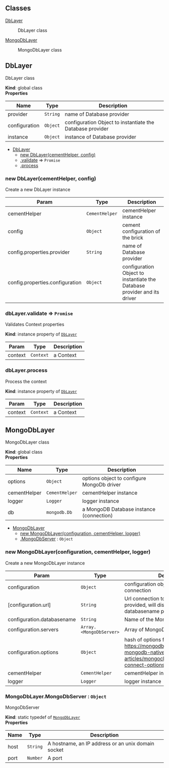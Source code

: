 ## Classes

<dl>
<dt><a href="#DbLayer">DbLayer</a></dt>
<dd><p>DbLayer class</p>
</dd>
<dt><a href="#MongoDbLayer">MongoDbLayer</a></dt>
<dd><p>MongoDbLayer class</p>
</dd>
</dl>

<a name="DbLayer"></a>

## DbLayer
DbLayer class

**Kind**: global class  
**Properties**

| Name | Type | Description |
| --- | --- | --- |
| provider | <code>String</code> | name of Database provider |
| configuration | <code>Object</code> | configuration Object to instantiate the Database provider |
| instance | <code>Object</code> | instance of Database provider |


* [DbLayer](#DbLayer)
    * [new DbLayer(cementHelper, config)](#new_DbLayer_new)
    * [.validate](#DbLayer+validate) ⇒ <code>Promise</code>
    * [.process](#DbLayer+process)

<a name="new_DbLayer_new"></a>

### new DbLayer(cementHelper, config)
Create a new DbLayer instance


| Param | Type | Description |
| --- | --- | --- |
| cementHelper | <code>CementHelper</code> | cementHelper instance |
| config | <code>Object</code> | cement configuration of the brick |
| config.properties.provider | <code>String</code> | name of Database provider |
| config.properties.configuration | <code>Object</code> | configuration Object to instantiate the Database provider and its driver |

<a name="DbLayer+validate"></a>

### dbLayer.validate ⇒ <code>Promise</code>
Validates Context properties

**Kind**: instance property of <code>[DbLayer](#DbLayer)</code>  

| Param | Type | Description |
| --- | --- | --- |
| context | <code>Context</code> | a Context |

<a name="DbLayer+process"></a>

### dbLayer.process
Process the context

**Kind**: instance property of <code>[DbLayer](#DbLayer)</code>  

| Param | Type | Description |
| --- | --- | --- |
| context | <code>Context</code> | a Context |

<a name="MongoDbLayer"></a>

## MongoDbLayer
MongoDbLayer class

**Kind**: global class  
**Properties**

| Name | Type | Description |
| --- | --- | --- |
| options | <code>Object</code> | options object to configure MongoDb driver |
| cementHelper | <code>CementHelper</code> | cementHelper instance |
| logger | <code>Logger</code> | logger instance |
| db | <code>mongodb.Db</code> | a MongoDB Database instance (connection) |


* [MongoDbLayer](#MongoDbLayer)
    * [new MongoDbLayer(configuration, cementHelper, logger)](#new_MongoDbLayer_new)
    * [.MongoDbServer](#MongoDbLayer.MongoDbServer) : <code>Object</code>

<a name="new_MongoDbLayer_new"></a>

### new MongoDbLayer(configuration, cementHelper, logger)
Create a new MongoDbLayer instance


| Param | Type | Description |
| --- | --- | --- |
| configuration | <code>Object</code> | configuration object for the MongoDb connection |
| [configuration.url] | <code>String</code> | Url connection to the Database. If provided, will discard servers and databasename properties |
| configuration.databasename | <code>String</code> | Name of the MongoDb database |
| configuration.servers | <code>Array.&lt;MongoDbServer&gt;</code> | Array of MongoDb servers |
| configuration.options | <code>Object</code> | hash of options for MongoDb. See https://mongodb.github.io/node-mongodb-native/driver-articles/mongoclient.html#mongoclient-connect-options |
| cementHelper | <code>CementHelper</code> | cementHelper instance |
| logger | <code>Logger</code> | logger instance |

<a name="MongoDbLayer.MongoDbServer"></a>

### MongoDbLayer.MongoDbServer : <code>Object</code>
MongoDbServer

**Kind**: static typedef of <code>[MongoDbLayer](#MongoDbLayer)</code>  
**Properties**

| Name | Type | Description |
| --- | --- | --- |
| host | <code>String</code> | A hostname, an IP address or an unix domain socket |
| port | <code>Number</code> | A port |

